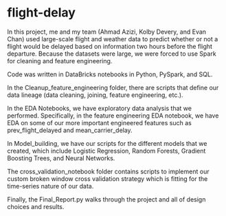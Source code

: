 # flight-delay

In this project, me and my team (Ahmad Azizi, Kolby Devery, and Evan Chan) used large-scale flight and weather data to predict whether or not a flight would be delayed based on information two hours before the flight departure. Because the datasets were large, we were forced to use Spark for cleaning and feature engineering. 

Code was written in DataBricks notebooks in Python, PySpark, and SQL. 

In the Cleanup_feature_engineering folder, there are scripts that define our data lineage (data cleaning, joining, feature engineering, etc.). 

In the EDA Notebooks, we have exploratory data analysis that we performed. Specifically, in the feature engineering EDA notebook, we have EDA on some of our more important engineered features such as prev_flight_delayed and mean_carrier_delay. 

In Model_building, we have our scripts for the different models that we created, which include Logistic Regression, Random Forests, Gradient Boosting Trees, and Neural Networks. 

The cross_validation_notebook folder contains scripts to implement our custom broken window cross validation strategy which is fitting for the time-series nature of our data. 

Finally, the Final_Report.py walks through the project and all of design choices and results. 

